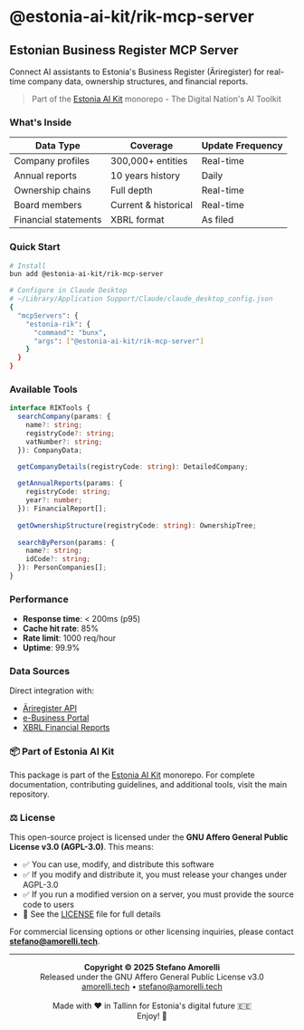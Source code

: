 # @estonia-ai-kit/rik-mcp-server

## Estonian Business Register MCP Server

Connect AI assistants to Estonia's Business Register (Äriregister) for real-time company data, ownership structures, and financial reports.

> Part of the [Estonia AI Kit](https://github.com/stefanoamorelli/estonia-ai-kit) monorepo - The Digital Nation's AI Toolkit

### What's Inside

| Data Type | Coverage | Update Frequency |
|-----------|----------|-----------------|
| Company profiles | 300,000+ entities | Real-time |
| Annual reports | 10 years history | Daily |
| Ownership chains | Full depth | Real-time |
| Board members | Current & historical | Real-time |
| Financial statements | XBRL format | As filed |

### Quick Start

```bash
# Install
bun add @estonia-ai-kit/rik-mcp-server

# Configure in Claude Desktop
# ~/Library/Application Support/Claude/claude_desktop_config.json
{
  "mcpServers": {
    "estonia-rik": {
      "command": "bunx",
      "args": ["@estonia-ai-kit/rik-mcp-server"]
    }
  }
}
```

### Available Tools

```typescript
interface RIKTools {
  searchCompany(params: {
    name?: string;
    registryCode?: string;
    vatNumber?: string;
  }): CompanyData;

  getCompanyDetails(registryCode: string): DetailedCompany;
  
  getAnnualReports(params: {
    registryCode: string;
    year?: number;
  }): FinancialReport[];
  
  getOwnershipStructure(registryCode: string): OwnershipTree;
  
  searchByPerson(params: {
    name?: string;
    idCode?: string;
  }): PersonCompanies[];
}
```

### Performance

- **Response time**: < 200ms (p95)
- **Cache hit rate**: 85%
- **Rate limit**: 1000 req/hour
- **Uptime**: 99.9%

### Data Sources

Direct integration with:
- [Äriregister API](https://avaandmed.ariregister.rik.ee/en)
- [e-Business Portal](https://ariregister.rik.ee/eng)
- [XBRL Financial Reports](https://aruanded.rik.ee/)

### 📦 Part of Estonia AI Kit

This package is part of the [Estonia AI Kit](https://github.com/stefanoamorelli/estonia-ai-kit) monorepo. For complete documentation, contributing guidelines, and additional tools, visit the main repository.

### ⚖️ License

This open-source project is licensed under the **GNU Affero General Public License v3.0 (AGPL-3.0)**. This means:

- ✅ You can use, modify, and distribute this software
- ✅ If you modify and distribute it, you must release your changes under AGPL-3.0
- ✅ If you run a modified version on a server, you must provide the source code to users
- 📄 See the [LICENSE](../../LICENSE) file for full details

For commercial licensing options or other licensing inquiries, please contact **stefano@amorelli.tech**.

---

<div align="center">
  <p>
    <strong>Copyright © 2025 Stefano Amorelli</strong><br>
    Released under the GNU Affero General Public License v3.0<br>
    <a href="https://amorelli.tech">amorelli.tech</a> • <a href="mailto:stefano@amorelli.tech">stefano@amorelli.tech</a><br>
    <br>
    Made with ❤️ in Tallinn for Estonia's digital future 🇪🇪<br>
    Enjoy! 🎉
  </p>
</div>